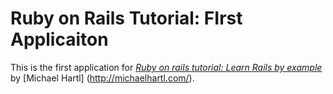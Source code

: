 # Ruby on Rails Tutorial: FIrst Applicaiton

This is the first application for [*Ruby on rails tutorial: Learn Rails by example*](http://railstutorial.org/) by [Michael Hartl] (http://michaelhartl.com/).